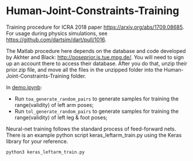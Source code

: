 # Human-Joint-Constraints-Training
Training procedure for ICRA 2018 paper https://arxiv.org/abs/1709.08685. For usage during physics simulations, see https://github.com/dartsim/dart/pull/1016.

The Matlab procedure here depends on the database and code developed by Akhter and Black: http://poseprior.is.tue.mpg.de/.
You will need to sign up an account there to access their database. After you do that, unzip their prior.zip file, and move all the files in the unzipped folder into the Human-Joint-Constraints-Training folder.

In [demo.ipynb](demo.ipynb):
* Run `toa_generate_random_pairs` to generate samples for training the range(validity) of left arm poses;
* Run `tol_generate_random_pairs` to generate samples for training the range(validity) of left leg & foot poses;

Neural-net training follows the standard process of feed-forward nets. There is an example python script  keras_leftarm_train.py using the Keras library for your reference.

```
python3 keras_leftarm_train.py
```

